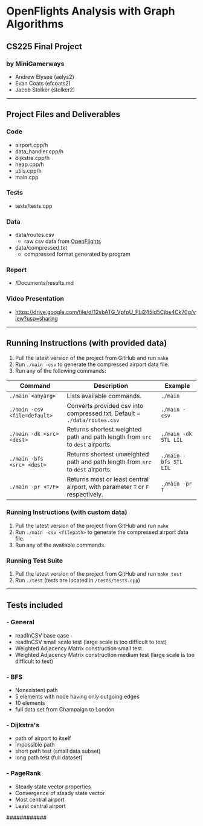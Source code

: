 # OpenFlights Analysis with Graph Algorithms
## CS225 Final Project 
### by MiniGamerways
- Andrew Elysee (aelys2)
- Evan Coats (efcoats2)
- Jacob Stolker (stolker2)

---
## Project Files and Deliverables
### Code
- airport.cpp/h
- data_handler.cpp/h
- dijkstra.cpp/h
- heap.cpp/h
- utils.cpp/h
- main.cpp

### Tests
- tests/tests.cpp
### Data
- data/routes.csv
    - raw csv data from [OpenFlights](https://www.kaggle.com/datasets/open-flights/flight-route-database)
- data/compressed.txt
    - compressed format generated by program

### Report
- /Documents/results.md
### Video Presentation
- https://drive.google.com/file/d/12sbATG_VpfpU_FLi245id5Cjbs4Ck70g/view?usp=sharing

---
## Running Instructions (with provided data)

1. Pull the latest version of the project from GitHub and run `make` 
2. Run `./main -csv` to generate the compressed airport data file.
3. Run any of the following commands:

| Command                     | Description                                                                    | Example               |
| --------------------------- | ------------------------------------------------------------------------------ | --------------------- |
| `./main <anyarg>`           | Lists available commands.                                                      | `./main`              |
| `./main -csv <file=default>`| Converts provided csv into compressed.txt. Default = `./data/routes.csv`       | `./main -csv`         |
| `./main -dk <src> <dest>`   | Returns shortest weighted path and path length from `src` to `dest` airports.  | `./main -dk STL LIL`  |
| `./main -bfs <src> <dest>`  | Returns shortest unweighted path and path length from `src` to `dest` airports.| `./main -bfs STL LIL` |
| `./main -pr <T/F>`          | Returns most or least central airport, with parameter `T` or `F` respectively. | `./main -pr T`        |
### Running Instructions (with custom data)
1. Pull the latest version of the project from GitHub and run `make` 
2. Run `./main -csv <filepath>` to generate the compressed airport data file.
3. Run any of the available commands.

### Running Test Suite
1. Pull the latest version of the project from GitHub and run `make test` 
2. Run `./test` (tests are located in `/tests/tests.cpp`)
---
## Tests included

### - General
   - readInCSV base case
   - readInCSV small scale test (large scale is too difficult to test)
   - Weighted Adjacency Matrix construction small test
   - Weighted Adjacency Matrix construction medium test (large scale is too difficult to test)
### - BFS
   - Nonexistent path
   - 5 elements with node having only outgoing edges
   - 10 elements
   - full data set from Champaign to London
### - Dijkstra's 
   - path of airport to itself
   - impossible path
   - short path test (small data subset)
   - long path test (full dataset)

### - PageRank
   - Steady state vector properties
   - Convergence of steady state vector
   - Most central airport
   - Least central airport
   
   
   ############

